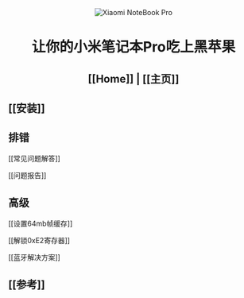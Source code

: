 <div align="center">
<img src="https://github.com/daliansky/XiaoMi-Pro/raw/master/wiki/XiaoMiPro_home.jpg" alt="Xiaomi NoteBook Pro">
<h1>让你的小米笔记本Pro吃上黑苹果</h1>
<h2>[[Home]] | [[主页]]</h2>
</div>

## [[安装]]

## 排错

[[常见问题解答]]

[[问题报告]]

## 高级

[[设置64mb帧缓存]]

[[解锁0xE2寄存器]]

[[蓝牙解决方案]]

## [[参考]]